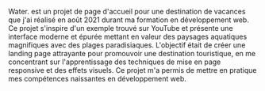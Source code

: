 Water. est un projet de page d'accueil pour une destination de vacances que j'ai réalisé en août 2021 durant ma formation en développement web. Ce projet s'inspire d'un exemple trouvé sur YouTube et présente une interface moderne et épurée mettant en valeur des paysages aquatiques magnifiques avec des plages paradisiaques. L'objectif était de créer une landing page attrayante pour promouvoir une destination touristique, en me concentrant sur l'apprentissage des techniques de mise en page responsive et des effets visuels. Ce projet m'a permis de mettre en pratique mes compétences naissantes en développement web.

